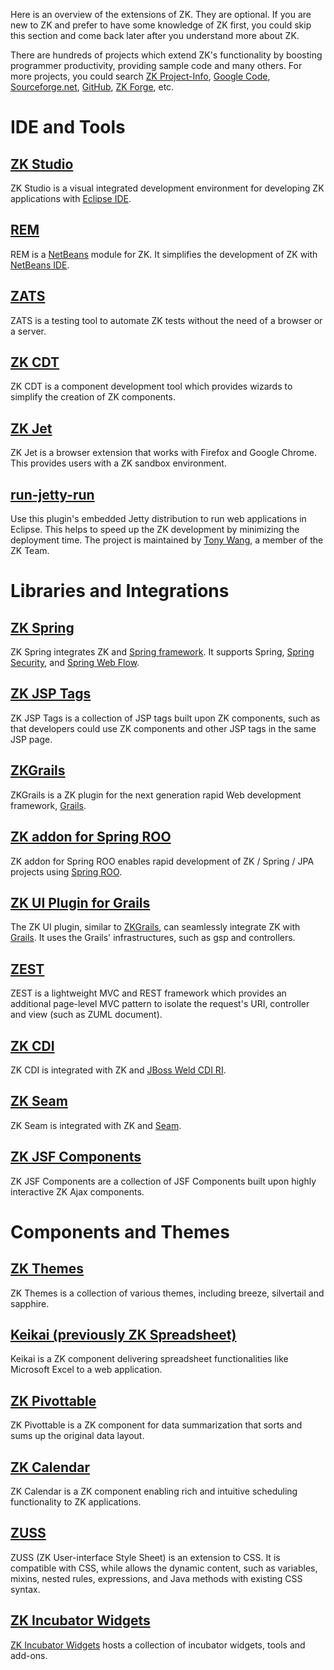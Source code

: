 

Here is an overview of the extensions of ZK. They are optional. If you
are new to ZK and prefer to have some knowledge of ZK first, you could
skip this section and come back later after you understand more about
ZK.

There are hundreds of projects which extend ZK's functionality by
boosting programmer productivity, providing sample code and many others.
For more projects, you could search [ZK Project-Info](http://forum.zkoss.org/questions/scope:all/sort:activity-desc/tags:project-info/page:1/),
[Google Code](http://code.google.com/query/#q=zk),
[Sourceforge.net](http://sourceforge.net/search/?q=zk),
[GitHub](http://github.com/search?langOverride=&q=zk&repo=&start_value=1&type=Repositories),
[ZK Forge](http://sourceforge.net/projects/zkforge/), etc.

# IDE and Tools

## [ZK Studio](http://www.zkoss.org/product/zkstudio)

ZK Studio is a visual integrated development environment for developing
ZK applications with [Eclipse IDE](http://www.eclipse.org).

## [REM](http://rem1.sourceforge.net/)

REM is a [NetBeans](http://www.netbeans.org/) module for ZK. It
simplifies the development of ZK with [NetBeans IDE](http://www.netbeans.org/).

## [ZATS](http://www.zkoss.org/product/zats)

ZATS is a testing tool to automate ZK tests without the need of a
browser or a server.

## [ZK CDT](http://code.google.com/a/eclipselabs.org/p/zk-cdt/)

ZK CDT is a component development tool which provides wizards to
simplify the creation of ZK components.

## [ZK Jet](ZK_Jet)

ZK Jet is a browser extension that works with Firefox and Google Chrome.
This provides users with a ZK sandbox environment.

## [run-jetty-run](http://code.google.com/p/run-jetty-run/)

Use this plugin's embedded Jetty distribution to run web applications in
Eclipse. This helps to speed up the ZK development by minimizing the
deployment time. The project is maintained by [Tony Wang](https://github.com/tony1223), a member of the ZK Team.

# Libraries and Integrations

## [ZK Spring](http://www.zkoss.org/product/zkspring)

ZK Spring integrates ZK and [Spring framework](http://www.springsource.org/). It supports Spring, [Spring Security](http://static.springsource.org/spring-security/site/), and
[Spring Web Flow](http://www.springsource.org/webflow).

## [ZK JSP Tags](http://www.zkoss.org/product/zkjsp)

ZK JSP Tags is a collection of JSP tags built upon ZK components, such
as that developers could use ZK components and other JSP tags in the
same JSP page.

## [ZKGrails](http://code.google.com/p/zkgrails/)

ZKGrails is a ZK plugin for the next generation rapid Web development
framework, [Grails](http://www.grails.org).

## [ZK addon for Spring ROO](http://code.google.com/p/zk-roo/)

ZK addon for Spring ROO enables rapid development of ZK / Spring / JPA
projects using [Spring ROO](http://www.springsource.org/spring-roo).

## [ZK UI Plugin for Grails](http://www.grails.org/plugin/zkui)

The ZK UI plugin, similar to
[ZKGrails](http://code.google.com/p/zkgrails/), can seamlessly integrate
ZK with [Grails](http://www.grails.org). It uses the Grails'
infrastructures, such as gsp and controllers.

## [ZEST](http://code.google.com/p/zest/)

ZEST is a lightweight MVC and REST framework which provides an
additional page-level MVC pattern to isolate the request's URI,
controller and view (such as ZUML document).

## [ZK CDI](http://code.google.com/p/zkcdi/)

ZK CDI is integrated with ZK and [JBoss Weld CDI RI](http://seamframework.org/Weld).

## [ZK Seam](http://code.google.com/p/zkseam2/)

ZK Seam is integrated with ZK and [Seam](http://seamframework.org/).

## [ZK JSF Components](http://www.zkoss.org/product/zkjsf)

ZK JSF Components are a collection of JSF Components built upon highly
interactive ZK Ajax components.

# Components and Themes

## [ZK Themes](http://code.google.com/p/zkthemes/)

ZK Themes is a collection of various themes, including breeze,
silvertail and sapphire.

## [Keikai (previously ZK Spreadsheet)](http://keikai.io)

Keikai is a ZK component delivering spreadsheet functionalities like
Microsoft Excel to a web application.

## [ZK Pivottable](http://www.zkoss.org/product/zkpivottable)

ZK Pivottable is a ZK component for data summarization that sorts and
sums up the original data layout.

## [ZK Calendar](http://www.zkoss.org/product/zkcalendar)

ZK Calendar is a ZK component enabling rich and intuitive scheduling
functionality to ZK applications.

## [ZUSS](ZUSS_Reference)

ZUSS (ZK User-interface Style Sheet) is an extension to CSS. It is
compatible with CSS, while allows the dynamic content, such as
variables, mixins, nested rules, expressions, and Java methods with
existing CSS syntax.

## [ZK Incubator Widgets](http://code.google.com/p/zk-widgets/)

[ZK Incubator Widgets](https://github.com/jumperchen/zk-widgets-google-code) hosts a
collection of incubator widgets, tools and add-ons.

